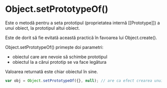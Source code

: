 # Object.setPrototypeOf()

Este o metodă pentru a seta prototipul (proprietatea internă [[Prototype]]) a unui obiect, la prototipul altui obiect.

Este de dorit să fie evitată această practică în favoarea lui Object.create().

Object.setPrototypeOf() primește doi parametri:
- obiectul care are nevoie să schimbe prototipul
- obiectul la a cărui prototip se va face legătura

Valoarea returnată este chiar obiectul în sine.

```js
var obj = Object.setPrototypeOf({}, null); // are ca efect crearea unui obiect gol.
```

